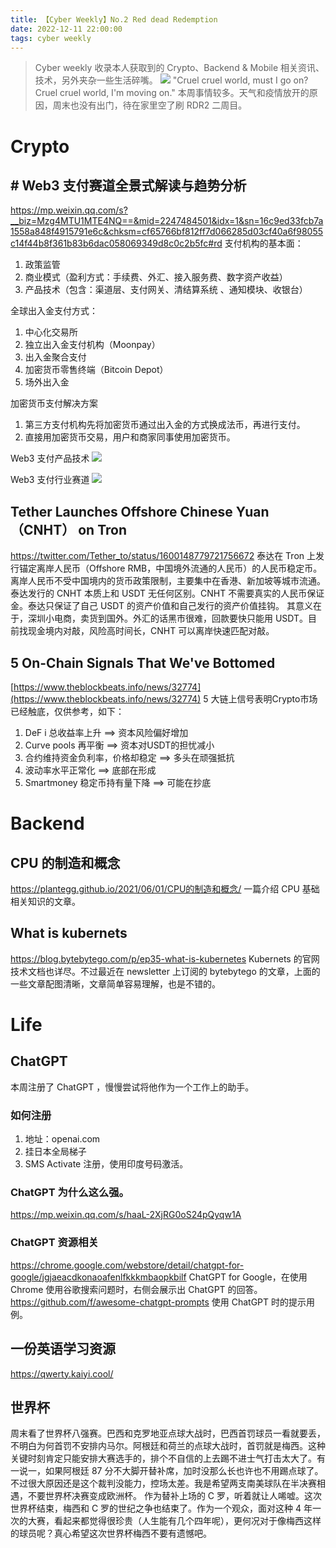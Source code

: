 ```yaml
---
title: 【Cyber Weekly】No.2 Red dead Redemption
date: 2022-12-11 22:00:00
tags: cyber weekly
---
```

> Cyber weekly 收录本人获取到的 Crypto、Backend & Mobile 相关资讯、技术，另外夹杂一些生活碎嘴。
![](https://orechou.oss-cn-shenzhen.aliyuncs.com/images/no2_red_read_%20redemption.JPG)
"Cruel cruel world, must I go on? Cruel cruel world, I'm moving on."
本周事情较多。天气和疫情放开的原因，周末也没有出门，待在家里空了刷 RDR2 二周目。

# Crypto
## # Web3 支付赛道全景式解读与趋势分析
https://mp.weixin.qq.com/s?__biz=Mzg4MTU1MTE4NQ==&mid=2247484501&idx=1&sn=16c9ed33fcb7a1558a848f4915791e6c&chksm=cf65766bf812ff7d066285d03cf40a6f98055c14f44b8f361b83b6dac058069349d8c0c2b5fc#rd
支付机构的基本面：
1. 政策监管
2. 商业模式（盈利方式：手续费、外汇、接入服务费、数字资产收益）
3. 产品技术（包含：渠道层、支付网关、清结算系统 、通知模块、收银台）

全球出入金支付方式：
1. 中心化交易所
2. 独立出入金支付机构（Moonpay）
3. 出入金聚合支付
4. 加密货币零售终端（Bitcoin Depot）
5. 场外出入金

加密货币支付解决方案
1. 第三方支付机构先将加密货币通过出入金的方式换成法币，再进行支付。
2. 直接用加密货币交易，用户和商家同事使用加密货币。

Web3 支付产品技术
![](https://orechou.oss-cn-shenzhen.aliyuncs.com/images/web3_payment.jpeg)

Web3 支付行业赛道
![](https://orechou.oss-cn-shenzhen.aliyuncs.com/images/web_3_payment_track.jpeg)

## Tether Launches Offshore Chinese Yuan（CNHT） on Tron
https://twitter.com/Tether_to/status/1600148779721756672
泰达在 Tron 上发行锚定离岸人民币（Offshore RMB，中国境外流通的人民币）的人民币稳定币。离岸人民币不受中国境内的货币政策限制，主要集中在香港、新加坡等城市流通。泰达发行的 CNHT 本质上和 USDT 无任何区别。CNHT 不需要真实的人民币保证金。泰达只保证了自己 USDT 的资产价值和自己发行的资产价值挂钩。
其意义在于，深圳小电商，卖货到国外。外汇的话黑市很难，回款要快只能用 USDT。目前找现金境内对敲，风险高时间长，CNHT 可以离岸快速匹配对敲。

## 5 On-Chain Signals That We've Bottomed
[https://www.theblockbeats.info/news/32774](https://www.theblockbeats.info/news/32774)
5 大链上信号表明Crypto市场已经触底，仅供参考，如下：
1. DeF i 总收益率上升 ==> 资本风险偏好增加
2. Curve pools 再平衡 ==> 资本对USDT的担忧减小
3. 合约维持资金负利率，价格却稳定 ==> 多头在顽强抵抗
4. 波动率水平正常化 ==> 底部在形成
5. Smartmoney 稳定币持有量下降 ==> 可能在抄底

# Backend
## CPU 的制造和概念
https://plantegg.github.io/2021/06/01/CPU的制造和概念/
一篇介绍 CPU 基础相关知识的文章。

## What is kubernets
https://blog.bytebytego.com/p/ep35-what-is-kubernetes
Kubernets 的官网技术文档也详尽。不过最近在 newsletter 上订阅的 bytebytego 的文章，上面的一些文章配图清晰，文章简单容易理解，也是不错的。

# Life
## ChatGPT
本周注册了 ChatGPT ，慢慢尝试将他作为一个工作上的助手。
### 如何注册
1. 地址：openai.com
2. 挂日本全局梯子
3. SMS Activate 注册，使用印度号码激活。
### ChatGPT 为什么这么强。
https://mp.weixin.qq.com/s/haaL-2XjRG0oS24pQyqw1A
### ChatGPT 资源相关
https://chrome.google.com/webstore/detail/chatgpt-for-google/jgjaeacdkonaoafenlfkkkmbaopkbilf
ChatGPT for Google，在使用 Chrome 使用谷歌搜索问题时，右侧会展示出 ChatGPT 的回答。
https://github.com/f/awesome-chatgpt-prompts
使用 ChatGPT 时的提示用例。

## 一份英语学习资源
https://qwerty.kaiyi.cool/

## 世界杯 
周末看了世界杯八强赛。巴西和克罗地亚点球大战时，巴西首罚球员一看就要丢，不明白为何首罚不安排内马尔。阿根廷和荷兰的点球大战时，首罚就是梅西。这种关键时刻肯定只能安排大赛选手的，排个不自信的上去踢不进士气打击太大了。有一说一，如果阿根廷 87 分不大脚开替补席，加时没那么长也许也不用踢点球了。不过很大原因还是这个裁判没能力，控场太差。我是希望两支南美球队在半决赛相遇，不要世界杯决赛变成欧洲杯。
作为替补上场的 C 罗，听着就让人唏嘘。这次世界杯结束，梅西和 C 罗的世纪之争也结束了。作为一个观众，面对这种 4 年一次的大赛，看起来都觉得很珍贵（人生能有几个四年呢），更何况对于像梅西这样的球员呢？真心希望这次世界杯梅西不要有遗憾吧。

